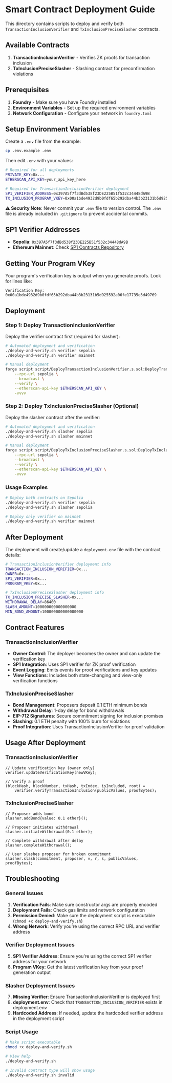 # Smart Contract Deployment Guide

This directory contains scripts to deploy and verify both `TransactionInclusionVerifier` and `TxInclusionPreciseSlasher` contracts.

## Available Contracts

1. **TransactionInclusionVerifier** - Verifies ZK proofs for transaction inclusion
2. **TxInclusionPreciseSlasher** - Slashing contract for preconfirmation violations

## Prerequisites

1. **Foundry** - Make sure you have Foundry installed
2. **Environment Variables** - Set up the required environment variables
3. **Network Configuration** - Configure your network in `foundry.toml`

## Setup Environment Variables

Create a `.env` file from the example:

```bash
cp .env.example .env
```

Then edit `.env` with your values:

```bash
# Required for all deployments
PRIVATE_KEY=0x...
ETHERSCAN_API_KEY=your_api_key_here

# Required for TransactionInclusionVerifier deployment
SP1_VERIFIER_ADDRESS=0x397A5f7f3dBd538f23DE225B51f532c34448dA9B
TX_INCLUSION_PROGRAM_VKEY=0x00a1bde4932d9b0fdf65b292dba44b3b23131b5d925592a06fe17735e3d49769
```

**⚠️ Security Note**: Never commit your `.env` file to version control. The `.env` file is already included in `.gitignore` to prevent accidental commits.

## SP1 Verifier Addresses

- **Sepolia**: `0x397A5f7f3dBd538f23DE225B51f532c34448dA9B`
- **Ethereum Mainnet**: Check [SP1 Contracts Repository](https://github.com/succinctlabs/sp1-contracts/tree/main/contracts/deployments)

## Getting Your Program VKey

Your program's verification key is output when you generate proofs. Look for lines like:

```
Verification Key: 0x00a1bde4932d9b0fdf65b292dba44b3b23131b5d925592a06fe17735e3d49769
```

## Deployment

### Step 1: Deploy TransactionInclusionVerifier

Deploy the verifier contract first (required for slasher):

```bash
# Automated deployment and verification
./deploy-and-verify.sh verifier sepolia
./deploy-and-verify.sh verifier mainnet

# Manual deployment
forge script script/DeployTransactionInclusionVerifier.s.sol:DeployTransactionInclusionVerifier \
    --rpc-url sepolia \
    --broadcast \
    --verify \
    --etherscan-api-key $ETHERSCAN_API_KEY \
    -vvvv
```

### Step 2: Deploy TxInclusionPreciseSlasher (Optional)

Deploy the slasher contract after the verifier:

```bash
# Automated deployment and verification
./deploy-and-verify.sh slasher sepolia
./deploy-and-verify.sh slasher mainnet

# Manual deployment
forge script script/DeployTxInclusionPreciseSlasher.s.sol:DeployTxInclusionPreciseSlasher \
    --rpc-url sepolia \
    --broadcast \
    --verify \
    --etherscan-api-key $ETHERSCAN_API_KEY \
    -vvvv
```

### Usage Examples

```bash
# Deploy both contracts on Sepolia
./deploy-and-verify.sh verifier sepolia
./deploy-and-verify.sh slasher sepolia

# Deploy only verifier on mainnet
./deploy-and-verify.sh verifier mainnet
```

## After Deployment

The deployment will create/update a `deployment.env` file with the contract details:

```bash
# TransactionInclusionVerifier deployment info
TRANSACTION_INCLUSION_VERIFIER=0x...
OWNER=0x...
SP1_VERIFIER=0x...
PROGRAM_VKEY=0x...

# TxInclusionPreciseSlasher deployment info
TX_INCLUSION_PRECISE_SLASHER=0x...
WITHDRAWAL_DELAY=86400
SLASH_AMOUNT=100000000000000000
MIN_BOND_AMOUNT=100000000000000000
```

## Contract Features

### TransactionInclusionVerifier
- **Owner Control**: The deployer becomes the owner and can update the verification key
- **SP1 Integration**: Uses SP1 verifier for ZK proof verification
- **Event Logging**: Emits events for proof verifications and key updates
- **View Functions**: Includes both state-changing and view-only verification functions

### TxInclusionPreciseSlasher
- **Bond Management**: Proposers deposit 0.1 ETH minimum bonds
- **Withdrawal Delay**: 1-day delay for bond withdrawals
- **EIP-712 Signatures**: Secure commitment signing for inclusion promises
- **Slashing**: 0.1 ETH penalty with 100% burn for violations
- **Proof Integration**: Uses TransactionInclusionVerifier for proof validation

## Usage After Deployment

### TransactionInclusionVerifier

```solidity
// Update verification key (owner only)
verifier.updateVerificationKey(newVKey);

// Verify a proof
(blockHash, blockNumber, txHash, txIndex, isIncluded, root) = 
    verifier.verifyTransactionInclusion(publicValues, proofBytes);
```

### TxInclusionPreciseSlasher

```solidity
// Proposer adds bond
slasher.addBond{value: 0.1 ether}();

// Proposer initiates withdrawal
slasher.initiateWithdrawal(0.1 ether);

// Complete withdrawal after delay
slasher.completeWithdrawal();

// User slashes proposer for broken commitment
slasher.slash(commitment, proposer, v, r, s, publicValues, proofBytes);
```

## Troubleshooting

### General Issues
1. **Verification Fails**: Make sure constructor args are properly encoded
2. **Deployment Fails**: Check gas limits and network configuration
3. **Permission Denied**: Make sure the deployment script is executable (`chmod +x deploy-and-verify.sh`)
4. **Wrong Network**: Verify you're using the correct RPC URL and verifier address

### Verifier Deployment Issues
5. **SP1 Verifier Address**: Ensure you're using the correct SP1 verifier address for your network
6. **Program VKey**: Get the latest verification key from your proof generation output

### Slasher Deployment Issues
7. **Missing Verifier**: Ensure TransactionInclusionVerifier is deployed first
8. **deployment.env**: Check that `TRANSACTION_INCLUSION_VERIFIER` exists in deployment.env
9. **Hardcoded Address**: If needed, update the hardcoded verifier address in the deployment script

### Script Usage
```bash
# Make script executable
chmod +x deploy-and-verify.sh

# View help
./deploy-and-verify.sh

# Invalid contract type will show usage
./deploy-and-verify.sh invalid
```